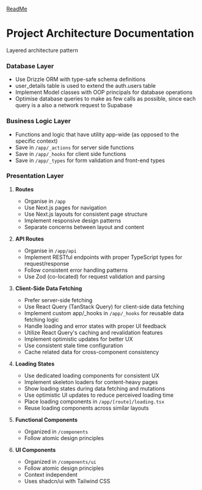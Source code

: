 [ReadMe](/README.md)

# Project Architecture Documentation

Layered architecture pattern

### Database Layer

- Use Drizzle ORM with type-safe schema definitions
- user_details table is used to extend the auth.users table
- Implement Model classes with OOP principals for database operations
- Optimise database queries to make as few calls as possible, since each query is a also a network request to Supabase

### Business Logic Layer

- Functions and logic that have utility app-wide (as opposed to the specific context)
- Save in `/app/_actions` for server side functions
- Save in `/app/_hooks` for client side functions
- Save in `/app/_types` for form validation and front-end types

### Presentation Layer

1. **Routes**

   - Organise in `/app`
   - Use Next.js pages for navigation
   - Use Next.js layouts for consistent page structure
   - Implement responsive design patterns
   - Separate concerns between layout and content

2. **API Routes**

   - Organise in `/app/api`
   - Implement RESTful endpoints with proper TypeScript types for request/response
   - Follow consistent error handling patterns
   - Use Zod (co-located) for request validation and parsing

3. **Client-Side Data Fetching**

   - Prefer server-side fetching
   - Use React Query (TanStack Query) for client-side data fetching
   - Implement custom app/_hooks in `/app/_hooks` for reusable data fetching logic
   - Handle loading and error states with proper UI feedback
   - Utilize React Query's caching and revalidation features
   - Implement optimistic updates for better UX
   - Use consistent stale time configuration
   - Cache related data for cross-component consistency

4. **Loading States**

   - Use dedicated loading components for consistent UX
   - Implement skeleton loaders for content-heavy pages
   - Show loading states during data fetching and mutations
   - Use optimistic UI updates to reduce perceived loading time
   - Place loading components in `/app/[route]/loading.tsx`
   - Reuse loading components across similar layouts

5. **Functional Components**

   - Organized in `/components`
   - Follow atomic design principles

6. **UI Components**
   - Organized in `/components/ui`
   - Follow atomic design principles
   - Context independent
   - Uses shadcn/ui with Tailwind CSS
